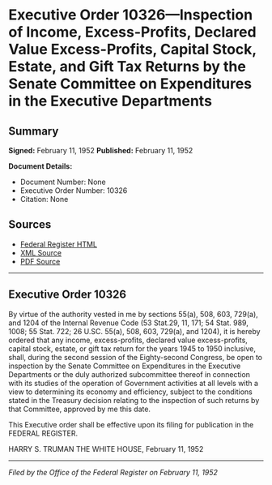 # Executive Order 10326—Inspection of Income, Excess-Profits, Declared Value Excess-Profits, Capital Stock, Estate, and Gift Tax Returns by the Senate Committee on Expenditures in the Executive Departments

## Summary

**Signed:** February 11, 1952
**Published:** February 11, 1952

**Document Details:**
- Document Number: None
- Executive Order Number: 10326
- Citation: None

## Sources
- [Federal Register HTML](https://www.presidency.ucsb.edu/documents/executive-order-10326-inspection-income-excess-profits-declared-value-excess-profits)
- [XML Source](None)
- [PDF Source](None)

---

## Executive Order 10326

By virtue of the authority vested in me by sections 55(a), 508, 603, 729(a), and 1204 of the Internal Revenue Code (53 Stat.29, 11, 171; 54 Stat. 989, 1008; 55 Stat. 722; 26 U.SC. 55(a), 508, 603, 729(a), and 1204), it is hereby ordered that any income, excess-profits, declared value excess-profits, capital stock, estate, or gift tax return for the years 1945 to 1950 inclusive, shall, during the second session of the Eighty-second Congress, be open to inspection by the Senate Committee on Expenditures in the Executive Departments or the duly authorized subcommittee thereof in connection with its studies of the operation of Government activities at all levels with a view to determining its economy and efficiency, subject to the conditions stated in the Treasury decision relating to the inspection of such returns by that Committee, approved by me this date.

This Executive order shall be effective upon its filing for publication in the FEDERAL REGISTER.

HARRY S. TRUMAN
THE WHITE HOUSE,
February 11, 1952

---

*Filed by the Office of the Federal Register on February 11, 1952*
